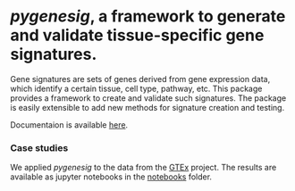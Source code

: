 # *pygenesig*, a framework to generate and validate tissue-specific gene signatures. 

Gene signatures are sets of genes derived from gene expression data, which identify a certain tissue, cell type, pathway, etc. This package provides a framework to create and validate such signatures. The package is easily extensible to add new methods for signature creation and testing.

Documentaion is available [here](http://grst.github.io/gene-set-study). 

### Case studies
We applied *pygenesig* to the data from the [GTEx](http://www.gtexportal.org/home/) project. The results are available as jupyter notebooks in the [notebooks](notebooks) folder. 
